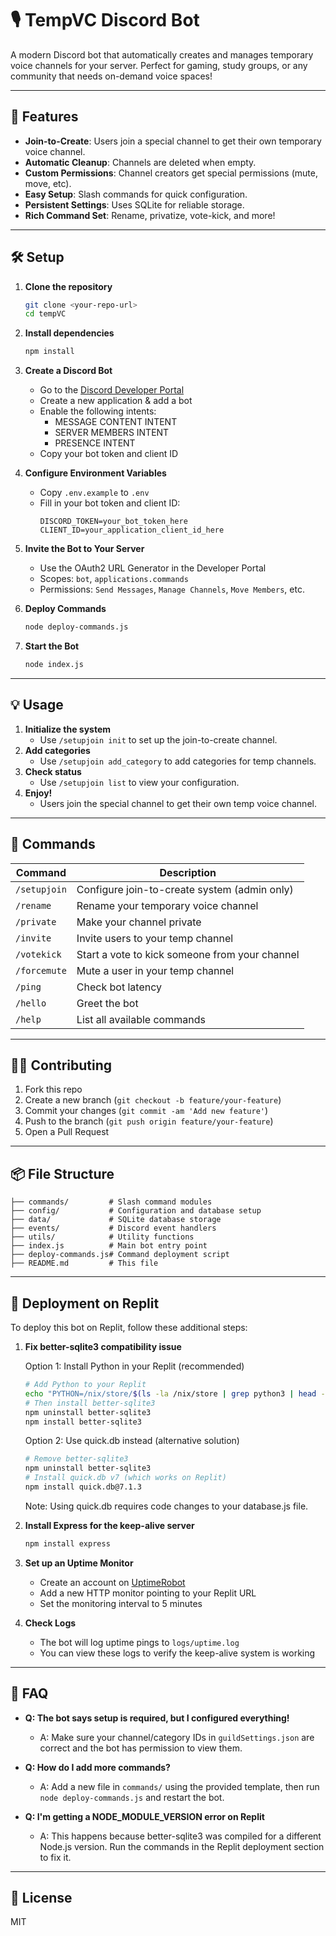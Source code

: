 # 🎙️ TempVC Discord Bot

A modern Discord bot that automatically creates and manages temporary voice channels for your server. Perfect for gaming, study groups, or any community that needs on-demand voice spaces!

---

## 🚀 Features

- **Join-to-Create**: Users join a special channel to get their own temporary voice channel.
- **Automatic Cleanup**: Channels are deleted when empty.
- **Custom Permissions**: Channel creators get special permissions (mute, move, etc).
- **Easy Setup**: Slash commands for quick configuration.
- **Persistent Settings**: Uses SQLite for reliable storage.
- **Rich Command Set**: Rename, privatize, vote-kick, and more!

---

## 🛠️ Setup

1. **Clone the repository**
   ```bash
   git clone <your-repo-url>
   cd tempVC
   ```

2. **Install dependencies**
   ```bash
   npm install
   ```

3. **Create a Discord Bot**
   - Go to the [Discord Developer Portal](https://discord.com/developers/applications)
   - Create a new application & add a bot
   - Enable the following intents:
     - MESSAGE CONTENT INTENT
     - SERVER MEMBERS INTENT
     - PRESENCE INTENT
   - Copy your bot token and client ID

4. **Configure Environment Variables**
   - Copy `.env.example` to `.env`
   - Fill in your bot token and client ID:
     ```env
     DISCORD_TOKEN=your_bot_token_here
     CLIENT_ID=your_application_client_id_here
     ```

5. **Invite the Bot to Your Server**
   - Use the OAuth2 URL Generator in the Developer Portal
   - Scopes: `bot`, `applications.commands`
   - Permissions: `Send Messages`, `Manage Channels`, `Move Members`, etc.

6. **Deploy Commands**
   ```bash
   node deploy-commands.js
   ```

7. **Start the Bot**
   ```bash
   node index.js
   ```

---

## 💡 Usage

1. **Initialize the system**
   - Use `/setupjoin init` to set up the join-to-create channel.
2. **Add categories**
   - Use `/setupjoin add_category` to add categories for temp channels.
3. **Check status**
   - Use `/setupjoin list` to view your configuration.
4. **Enjoy!**
   - Users join the special channel to get their own temp voice channel.

---

## 📝 Commands

| Command                | Description                                      |
|------------------------|--------------------------------------------------|
| `/setupjoin`           | Configure join-to-create system (admin only)      |
| `/rename`              | Rename your temporary voice channel               |
| `/private`             | Make your channel private                        |
| `/invite`              | Invite users to your temp channel                |
| `/votekick`            | Start a vote to kick someone from your channel   |
| `/forcemute`           | Mute a user in your temp channel                 |
| `/ping`                | Check bot latency                                |
| `/hello`               | Greet the bot                                    |
| `/help`                | List all available commands                      |

---

## 🧑‍💻 Contributing

1. Fork this repo
2. Create a new branch (`git checkout -b feature/your-feature`)
3. Commit your changes (`git commit -am 'Add new feature'`)
4. Push to the branch (`git push origin feature/your-feature`)
5. Open a Pull Request

---

## 📦 File Structure

```
├── commands/         # Slash command modules
├── config/           # Configuration and database setup
├── data/             # SQLite database storage
├── events/           # Discord event handlers
├── utils/            # Utility functions
├── index.js          # Main bot entry point
├── deploy-commands.js# Command deployment script
├── README.md         # This file
```

---

## 🚀 Deployment on Replit

To deploy this bot on Replit, follow these additional steps:

1. **Fix better-sqlite3 compatibility issue**
   
   Option 1: Install Python in your Replit (recommended)
   ```bash
   # Add Python to your Replit
   echo "PYTHON=/nix/store/$(ls -la /nix/store | grep python3 | head -n 1 | awk '{print $9}')/bin/python3" >> .replit
   # Then install better-sqlite3
   npm uninstall better-sqlite3
   npm install better-sqlite3
   ```
   
   Option 2: Use quick.db instead (alternative solution)
   ```bash
   # Remove better-sqlite3
   npm uninstall better-sqlite3
   # Install quick.db v7 (which works on Replit)
   npm install quick.db@7.1.3
   ```
   Note: Using quick.db requires code changes to your database.js file.

2. **Install Express for the keep-alive server**
   ```bash
   npm install express
   ```

3. **Set up an Uptime Monitor**
   - Create an account on [UptimeRobot](https://uptimerobot.com/)
   - Add a new HTTP monitor pointing to your Replit URL
   - Set the monitoring interval to 5 minutes

4. **Check Logs**
   - The bot will log uptime pings to `logs/uptime.log`
   - You can view these logs to verify the keep-alive system is working

---

## 🙋 FAQ

- **Q: The bot says setup is required, but I configured everything!**
  - A: Make sure your channel/category IDs in `guildSettings.json` are correct and the bot has permission to view them.

- **Q: How do I add more commands?**
  - A: Add a new file in `commands/` using the provided template, then run `node deploy-commands.js` and restart the bot.

- **Q: I'm getting a NODE_MODULE_VERSION error on Replit**
  - A: This happens because better-sqlite3 was compiled for a different Node.js version. Run the commands in the Replit deployment section to fix it.

---

## 📝 License

MIT 